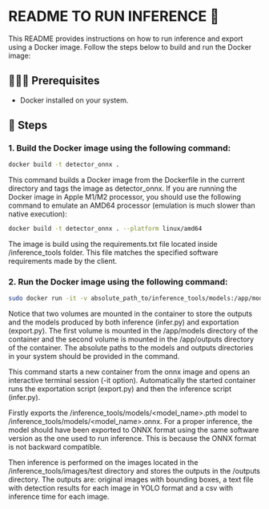 # README TO RUN INFERENCE 🚀
This README provides instructions on how to run inference and export using a Docker image. Follow the steps below to build and run the Docker image:
## 👨🏽‍💻 Prerequisites 
- Docker installed on your system.

## 👻 Steps
### 1. Build the Docker image using the following command:
```bash
docker build -t detector_onnx .
```
This command builds a Docker image from the Dockerfile in the current directory and tags the image as detector_onnx.
If you are running the Docker image in Apple M1/M2 processor, you should use the following command to emulate an AMD64 
processor (emulation is much slower than native execution):
```bash
docker build -t detector_onnx . --platform linux/amd64
```
The image is build using the requirements.txt file located inside /inference_tools folder. This file matches the specified software 
requirements made by the client.
### 2. Run the Docker image using the following command:
``` bash
sudo docker run -it -v absolute_path_to/inference_tools/models:/app/models -v absolute_path_to/inference_tools/outputs:/app/outputs detector_onnx
```
Notice that two volumes are mounted in the container to store the outputs and the models produced by both inference 
(infer.py) and exportation (export.py). The first volume is mounted in the /app/models directory of the container and 
the second volume is mounted in the /app/outputs directory of the container. The absolute paths to the models and outputs 
directories in your system should be provided in the command.

This command starts a new container from the onnx image and opens an interactive terminal session (-it option). 
Automatically the started container runs the exportation script (export.py) and then the inference script (infer.py).

Firstly exports the /inference_tools/models/<model_name>.pth model to /inference_tools/models/<model_name>.onnx.
For a proper inference, the model should have been exported to ONNX format using the same software version
as the one used to run inference. This is because the ONNX format is not backward compatible.

Then inference is performed on the images located in the /inference_tools/images/test directory and stores the outputs 
in the /outputs directory. The outputs are: original images with bounding boxes, a text file with detection results for 
each image in YOLO format and a csv with inference time for each image.